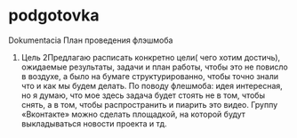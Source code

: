 # podgotovka
Dokumentacia 
План проведения флэшмоба 
1. Цель
2Предлагаю расписать конкретно цели( чего хотим достичь), ожидаемые результаты, задачи и план работы, чтобы это не повисло в воздухе, а было на бумаге структурированно, чтобы точно знали что и как мы будем делать. 
По поводу флешмоба: идея интересная, но я думаю, что мое здесь задача будет стоять не в том, чтобы снять, а в том, чтобы распространить и пиарить это видео. 
Группу «Вконтакте» можно сделать площадкой, на которой будут выкладываться новости проекта и тд.


